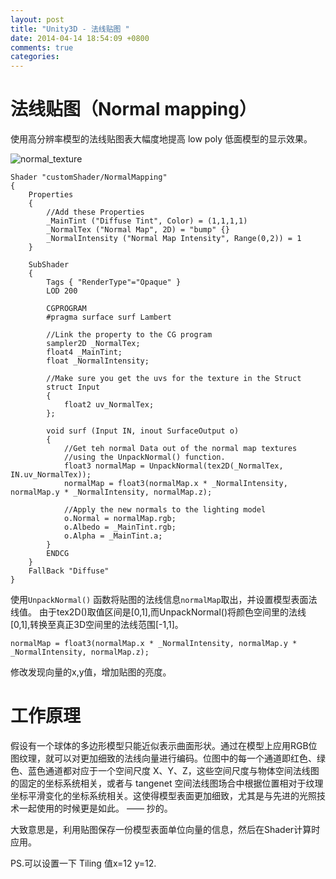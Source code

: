 ```yaml
---
layout: post
title: "Unity3D - 法线贴图 "
date: 2014-04-14 18:54:09 +0800
comments: true
categories: 
---
```

#  法线贴图（Normal mapping）

使用高分辨率模型的法线贴图表大幅度地提高 low poly 低面模型的显示效果。

![normal_texture](/images/2014/4/normal_texture.png)


	Shader "customShader/NormalMapping" 
	{
		Properties 
		{
			//Add these Properties
			_MainTint ("Diffuse Tint", Color) = (1,1,1,1)
			_NormalTex ("Normal Map", 2D) = "bump" {}
			_NormalIntensity ("Normal Map Intensity", Range(0,2)) = 1
		}
		
		SubShader 
		{
			Tags { "RenderType"="Opaque" }
			LOD 200
			
			CGPROGRAM
			#pragma surface surf Lambert
	
			//Link the property to the CG program
			sampler2D _NormalTex;
			float4 _MainTint;
			float _NormalIntensity;
	
			//Make sure you get the uvs for the texture in the Struct
			struct Input 
			{
				float2 uv_NormalTex;
			};
	
			void surf (Input IN, inout SurfaceOutput o) 
			{
				//Get teh normal Data out of the normal map textures
				//using the UnpackNormal() function.
				float3 normalMap = UnpackNormal(tex2D(_NormalTex, IN.uv_NormalTex));
				normalMap = float3(normalMap.x * _NormalIntensity, normalMap.y * _NormalIntensity, normalMap.z);
							
				//Apply the new normals to the lighting model
				o.Normal = normalMap.rgb;
				o.Albedo = _MainTint.rgb;
				o.Alpha = _MainTint.a;
			}
			ENDCG
		} 
		FallBack "Diffuse"
	}


使用`UnpackNormal()`  函数将贴图的法线信息`normalMap`取出，并设置模型表面法线值。
由于tex2D()取值区间是[0,1],而UnpackNormal()将颜色空间里的法线[0,1],转换至真正3D空间里的法线范围[-1,1]。

	normalMap = float3(normalMap.x * _NormalIntensity, normalMap.y * _NormalIntensity, normalMap.z);
	
修改发现向量的x,y值，增加贴图的亮度。

# 工作原理

假设有一个球体的多边形模型只能近似表示曲面形状。通过在模型上应用RGB位图纹理，就可以对更加细致的法线向量进行编码。位图中的每一个通道即红色、绿色、蓝色通道都对应于一个空间尺度 X、Y、Z，这些空间尺度与物体空间法线图的固定的坐标系统相关，或者与 tangenet 空间法线图场合中根据位置相对于纹理坐标平滑变化的坐标系统相关。这使得模型表面更加细致，尤其是与先进的光照技术一起使用的时候更是如此。 —— 抄的。

大致意思是，利用贴图保存一份模型表面单位向量的信息，然后在Shader计算时应用。

PS.可以设置一下 Tiling 值x=12 y=12.
